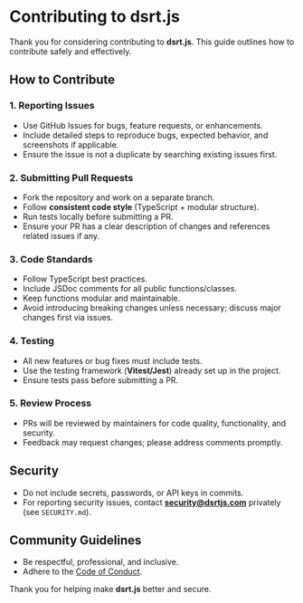 # Contributing to dsrt.js

Thank you for considering contributing to **dsrt.js**. This guide outlines how to contribute safely and effectively.

## How to Contribute

### 1. Reporting Issues
- Use GitHub Issues for bugs, feature requests, or enhancements.
- Include detailed steps to reproduce bugs, expected behavior, and screenshots if applicable.
- Ensure the issue is not a duplicate by searching existing issues first.

### 2. Submitting Pull Requests
- Fork the repository and work on a separate branch.
- Follow **consistent code style** (TypeScript + modular structure).
- Run tests locally before submitting a PR.
- Ensure your PR has a clear description of changes and references related issues if any.

### 3. Code Standards
- Follow TypeScript best practices.
- Include JSDoc comments for all public functions/classes.
- Keep functions modular and maintainable.
- Avoid introducing breaking changes unless necessary; discuss major changes first via issues.

### 4. Testing
- All new features or bug fixes must include tests.
- Use the testing framework (**Vitest/Jest**) already set up in the project.
- Ensure tests pass before submitting a PR.

### 5. Review Process
- PRs will be reviewed by maintainers for code quality, functionality, and security.
- Feedback may request changes; please address comments promptly.

## Security
- Do not include secrets, passwords, or API keys in commits.
- For reporting security issues, contact **security@dsrtjs.com** privately (see `SECURITY.md`).

## Community Guidelines
- Be respectful, professional, and inclusive.
- Adhere to the [Code of Conduct](CODE_OF_CONDUCT.md).

Thank you for helping make **dsrt.js** better and secure.

